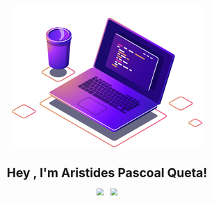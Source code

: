 <div align="center">

![Imagem de ilustração](images/computer-illustration.png)

# Hey , I'm Aristides Pascoal Queta!

</div>

<div style="display: flex; gap: 16px; flex-wrap: wrap; justify-content: center;" align="center">
  <img height="180em" src="https://github-readme-stats.vercel.app/api?username=aristidesquetajr&show_icons=true&theme=dracula&include_all_commits=true&count_private=true"/>
  <img height="180em" src="https://github-readme-stats.vercel.app/api/top-langs/?username=aristidesquetajr&layout=compact&langs_count=7&theme=dracula"/>
</div>
